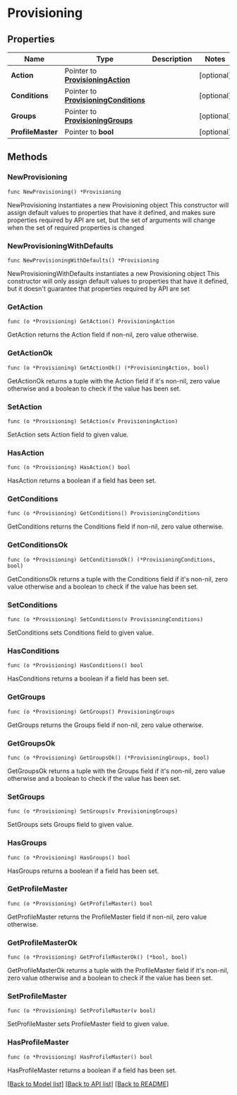 # Provisioning

## Properties

Name | Type | Description | Notes
------------ | ------------- | ------------- | -------------
**Action** | Pointer to [**ProvisioningAction**](ProvisioningAction.md) |  | [optional] 
**Conditions** | Pointer to [**ProvisioningConditions**](ProvisioningConditions.md) |  | [optional] 
**Groups** | Pointer to [**ProvisioningGroups**](ProvisioningGroups.md) |  | [optional] 
**ProfileMaster** | Pointer to **bool** |  | [optional] 

## Methods

### NewProvisioning

`func NewProvisioning() *Provisioning`

NewProvisioning instantiates a new Provisioning object
This constructor will assign default values to properties that have it defined,
and makes sure properties required by API are set, but the set of arguments
will change when the set of required properties is changed

### NewProvisioningWithDefaults

`func NewProvisioningWithDefaults() *Provisioning`

NewProvisioningWithDefaults instantiates a new Provisioning object
This constructor will only assign default values to properties that have it defined,
but it doesn't guarantee that properties required by API are set

### GetAction

`func (o *Provisioning) GetAction() ProvisioningAction`

GetAction returns the Action field if non-nil, zero value otherwise.

### GetActionOk

`func (o *Provisioning) GetActionOk() (*ProvisioningAction, bool)`

GetActionOk returns a tuple with the Action field if it's non-nil, zero value otherwise
and a boolean to check if the value has been set.

### SetAction

`func (o *Provisioning) SetAction(v ProvisioningAction)`

SetAction sets Action field to given value.

### HasAction

`func (o *Provisioning) HasAction() bool`

HasAction returns a boolean if a field has been set.

### GetConditions

`func (o *Provisioning) GetConditions() ProvisioningConditions`

GetConditions returns the Conditions field if non-nil, zero value otherwise.

### GetConditionsOk

`func (o *Provisioning) GetConditionsOk() (*ProvisioningConditions, bool)`

GetConditionsOk returns a tuple with the Conditions field if it's non-nil, zero value otherwise
and a boolean to check if the value has been set.

### SetConditions

`func (o *Provisioning) SetConditions(v ProvisioningConditions)`

SetConditions sets Conditions field to given value.

### HasConditions

`func (o *Provisioning) HasConditions() bool`

HasConditions returns a boolean if a field has been set.

### GetGroups

`func (o *Provisioning) GetGroups() ProvisioningGroups`

GetGroups returns the Groups field if non-nil, zero value otherwise.

### GetGroupsOk

`func (o *Provisioning) GetGroupsOk() (*ProvisioningGroups, bool)`

GetGroupsOk returns a tuple with the Groups field if it's non-nil, zero value otherwise
and a boolean to check if the value has been set.

### SetGroups

`func (o *Provisioning) SetGroups(v ProvisioningGroups)`

SetGroups sets Groups field to given value.

### HasGroups

`func (o *Provisioning) HasGroups() bool`

HasGroups returns a boolean if a field has been set.

### GetProfileMaster

`func (o *Provisioning) GetProfileMaster() bool`

GetProfileMaster returns the ProfileMaster field if non-nil, zero value otherwise.

### GetProfileMasterOk

`func (o *Provisioning) GetProfileMasterOk() (*bool, bool)`

GetProfileMasterOk returns a tuple with the ProfileMaster field if it's non-nil, zero value otherwise
and a boolean to check if the value has been set.

### SetProfileMaster

`func (o *Provisioning) SetProfileMaster(v bool)`

SetProfileMaster sets ProfileMaster field to given value.

### HasProfileMaster

`func (o *Provisioning) HasProfileMaster() bool`

HasProfileMaster returns a boolean if a field has been set.


[[Back to Model list]](../README.md#documentation-for-models) [[Back to API list]](../README.md#documentation-for-api-endpoints) [[Back to README]](../README.md)


